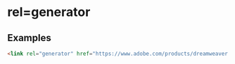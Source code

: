 
# rel=generator

## Examples

```html
<link rel="generator" href="https://www.adobe.com/products/dreamweaver.html" title="Adobe Dreamweaver">
```
